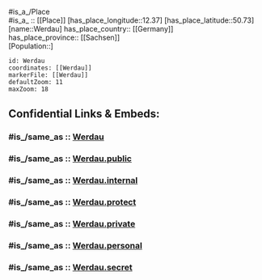 ﻿---
confidential: public
isDeleted: false
location:
- 50.73
- 12.37
mapmarker: city
mapzoom:
- 7
- 12
SpocWebEntityId: 35545
tags:
- geo/City
type: City
---

#is_a_/Place  
#is_a_ :: [[Place]] 
[has_place_longitude::12.37] 
[has_place_latitude::50.73] 
[name::Werdau] 
has_place_country:: [[Germany]]  
has_place_province:: [[Sachsen]]  
[Population::] 



```leaflet
id: Werdau
coordinates: [[Werdau]] 
markerFile: [[Werdau]] 
defaultZoom: 11 
maxZoom: 18
```


## Confidential Links & Embeds: 

### #is_/same_as :: [Werdau](/_Standards/Earth/Continent/Europe/Europe~Central/Germany/Germany~East/Sachsen/counties~Sachsen/Zwickau/cities~Zwickau/Werdau.md) 

### #is_/same_as :: [Werdau.public](/_public/Earth/Continent/Europe/Europe~Central/Germany/Germany~East/Sachsen/counties~Sachsen/Zwickau/cities~Zwickau/Werdau.public.md) 

### #is_/same_as :: [Werdau.internal](/_internal/Earth/Continent/Europe/Europe~Central/Germany/Germany~East/Sachsen/counties~Sachsen/Zwickau/cities~Zwickau/Werdau.internal.md) 

### #is_/same_as :: [Werdau.protect](/_protect/Earth/Continent/Europe/Europe~Central/Germany/Germany~East/Sachsen/counties~Sachsen/Zwickau/cities~Zwickau/Werdau.protect.md) 

### #is_/same_as :: [Werdau.private](/_private/Earth/Continent/Europe/Europe~Central/Germany/Germany~East/Sachsen/counties~Sachsen/Zwickau/cities~Zwickau/Werdau.private.md) 

### #is_/same_as :: [Werdau.personal](/_personal/Earth/Continent/Europe/Europe~Central/Germany/Germany~East/Sachsen/counties~Sachsen/Zwickau/cities~Zwickau/Werdau.personal.md) 

### #is_/same_as :: [Werdau.secret](/_secret/Earth/Continent/Europe/Europe~Central/Germany/Germany~East/Sachsen/counties~Sachsen/Zwickau/cities~Zwickau/Werdau.secret.md)

